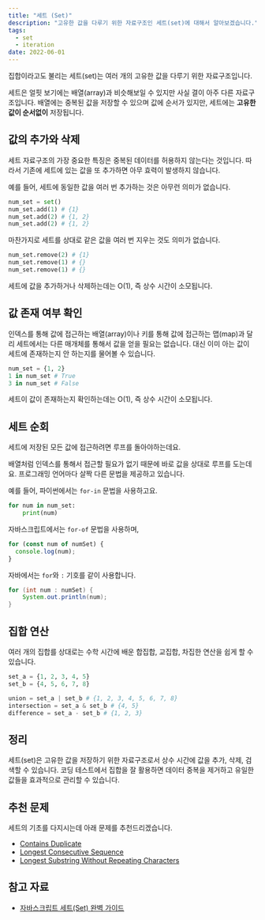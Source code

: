 ```yaml
---
title: "세트 (Set)"
description: "고유한 값을 다루기 위한 자료구조인 세트(set)에 대해서 알아보겠습니다."
tags:
  - set
  - iteration
date: 2022-06-01
---
```


집합이라고도 불리는 세트(set)는 여러 개의 고유한 값을 다루기 위한 자료구조입니다.

세트은 얼핏 보기에는 배열(array)과 비슷해보일 수 있지만 사실 결이 아주 다른 자료구조입니다.
배열에는 중복된 값을 저장할 수 있으며 값에 순서가 있지만, 세트에는 **고유한 값이 순서없이** 저장됩니다.

## 값의 추가와 삭제

세트 자료구조의 가장 중요한 특징은 중복된 데이터를 허용하지 않는다는 것입니다.
따라서 기존에 세트에 있는 값을 또 추가하면 아무 효력이 발생하지 않습니다.

예를 들어, 세트에 동일한 값을 여러 번 추가하는 것은 아무런 의미가 없습니다.

```py
num_set = set()
num_set.add(1) # {1}
num_set.add(2) # {1, 2}
num_set.add(2) # {1, 2}
```

마찬가지로 세트를 상대로 같은 값을 여러 번 지우는 것도 의미가 없습니다.

```py
num_set.remove(2) # {1}
num_set.remove(1) # {}
num_set.remove(1) # {}
```

세트에 값을 추가하거나 삭제하는데는 O(1), 즉 상수 시간이 소모됩니다.

## 값 존재 여부 확인

인덱스를 통해 값에 접근하는 배열(array)이나 키를 통해 값에 접근하는 맵(map)과 달리 세트에서는 다른 매개체를 통해서 값을 얻을 필요는 없습니다.
대신 이미 아는 값이 세트에 존재하는지 안 하는지를 물어볼 수 있습니다.

```py
num_set = {1, 2}
1 in num_set # True
3 in num_set # False
```

세트이 값이 존재하는지 확인하는데는 O(1), 즉 상수 시간이 소모됩니다.

## 세트 순회

세트에 저장된 모든 값에 접근하려면 루프를 돌아야하는데요.

배열처럼 인덱스를 통해서 접근할 필요가 없기 때문에 바로 값을 상대로 루프를 도는데요.
프로그래밍 언어마다 살짝 다른 문법을 제공하고 있습니다.

예를 들어, 파이썬에서는 `for-in` 문법을 사용하고요.

```py
for num in num_set:
    print(num)
```

자바스크립트에서는 `for-of` 문법을 사용하며,

```js
for (const num of numSet) {
  console.log(num);
}
```

자바에서는 `for`와 `:` 기호를 같이 사용합니다.

```java
for (int num : numSet) {
    System.out.println(num);
}
```

## 집합 연산

여러 개의 집합를 상대로는 수학 시간에 배운 합집합, 교집합, 차집한 연산을 쉽게 할 수 있습니다.

```py
set_a = {1, 2, 3, 4, 5}
set_b = {4, 5, 6, 7, 8}

union = set_a | set_b # {1, 2, 3, 4, 5, 6, 7, 8}
intersection = set_a & set_b # {4, 5}
difference = set_a - set_b # {1, 2, 3}
```

## 정리

세트(set)은 고유한 값을 저장하기 위한 자료구조로서 상수 시간에 값을 추가, 삭제, 검색할 수 있습니다.
코딩 테스트에서 집합을 잘 활용하면 데이터 중복을 제거하고 유일한 값들을 효과적으로 관리할 수 있습니다.

## 추천 문제

세트의 기초를 다지시는데 아래 문제를 추천드리겠습니다.

- [Contains Duplicate](/problems/contains-duplicate/)
- [Longest Consecutive Sequence](/problems/longest-consecutive-sequence/)
- [Longest Substring Without Repeating Characters](/problems/longest-substring-without-repeating-characters/)

## 참고 자료

- [자바스크립트 세트(Set) 완벽 가이드](https://www.daleseo.com/js-set/)
